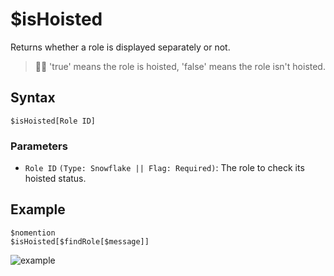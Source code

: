 # $isHoisted
Returns whether a role is displayed separately or not.

> 🧙‍♂️ 'true' means the role is hoisted, 'false' means the role isn't hoisted.

## Syntax
```
$isHoisted[Role ID]
```

### Parameters
- `Role ID` `(Type: Snowflake || Flag: Required)`: The role to check its hoisted status.

## Example
```
$nomention
$isHoisted[$findRole[$message]]
```

![example](https://user-images.githubusercontent.com/69215413/126853587-2be4d152-7254-4424-9fa0-5ab1d93837f7.png)
